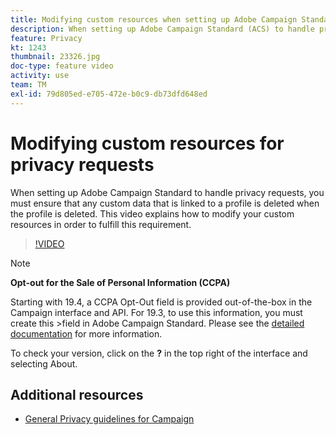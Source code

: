 ```yaml
---
title: Modifying custom resources when setting up Adobe Campaign Standard (ACS) for privacy requests
description: When setting up Adobe Campaign Standard (ACS) to handle privacy requests, you must ensure that any custom data that is linked to a profile is deleted when the profile is deleted. This video explains how to modify your custom resources in order to fulfill this requirement.
feature: Privacy
kt: 1243
thumbnail: 23326.jpg
doc-type: feature video
activity: use
team: TM
exl-id: 79d805ed-e705-472e-b0c9-db73dfd648ed
---
```

# Modifying custom resources for privacy requests

When setting up Adobe Campaign Standard to handle privacy requests, you must ensure that any custom data that is linked to a profile is deleted when the profile is deleted. This video explains how to modify your custom resources in order to fulfill this requirement.

>[!VIDEO](https://video.tv.adobe.com/v/23326?quality=12)

>[!NOTE]
>
>**Opt-out for the Sale of Personal Information (CCPA)**
>
>Starting with 19.4, a CCPA Opt-Out field is provided out-of-the-box in the Campaign interface and API. For 19.3, to use this information, you must create this >field in Adobe Campaign Standard. Please see the [detailed documentation](https://experienceleague.adobe.com/docs/campaign-standard/using/getting-started/privacy/privacy-requests.html?lang=en#privacy-requests) for more information.
>
> To check your version, click on the **?** in the top right of the interface and selecting About.

## Additional resources

* [General Privacy guidelines for Campaign](https://experienceleague.adobe.com/docs/campaign-classic/using/getting-started/privacy/privacy-management.html)
